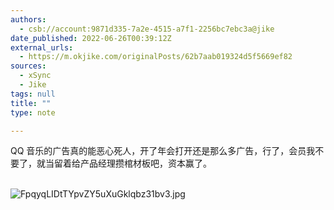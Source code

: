 ```yaml
---
authors:
  - csb://account:9871d335-7a2e-4515-a7f1-2256bc7ebc3a@jike
date_published: 2022-06-26T00:39:12Z
external_urls:
  - https://m.okjike.com/originalPosts/62b7aab019324d5f5669ef82
sources:
  - xSync
  - Jike
tags: null
title: ""
type: note

---
```


QQ 音乐的广告真的能恶心死人，开了年会打开还是那么多广告，行了，会员我不要了，就当留着给产品经理攒棺材板吧，资本赢了。<br><br>

![FpqyqLIDtTYpvZY5uXuGklqbz31bv3.jpg](./attachments/bafkreigw3hgqbuqjnnfwb5eu37525bkeikfwbwo5b5mg5ryyi7426kzrxq)